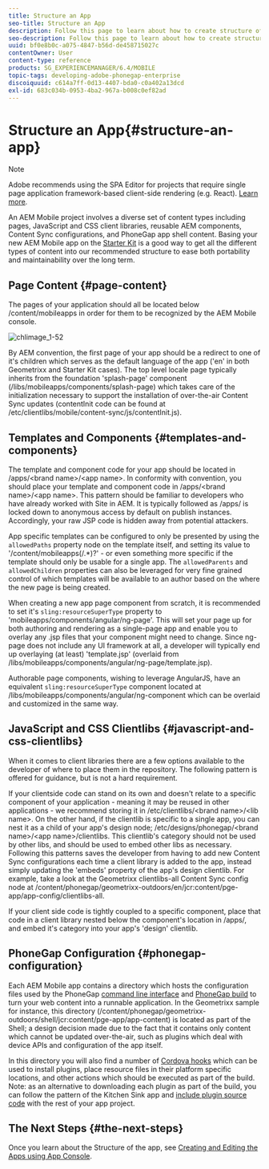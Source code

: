 ```yaml
---
title: Structure an App
seo-title: Structure an App
description: Follow this page to learn about how to create structure of an app. This page describes how to structure templates and components along with information on JavaScript and CSS Clientlibs.
seo-description: Follow this page to learn about how to create structure of an app. This page describes how to structure templates and components along with information on JavaScript and CSS Clientlibs.
uuid: bf0e8b0c-a075-4847-b56d-de458715027c
contentOwner: User
content-type: reference
products: SG_EXPERIENCEMANAGER/6.4/MOBILE
topic-tags: developing-adobe-phonegap-enterprise
discoiquuid: c614a7ff-0d13-4407-bda0-c0a402a13dcd
exl-id: 683c034b-0953-4ba2-967a-b008c0ef82ad
---
```

# Structure an App{#structure-an-app}

>[!NOTE]
>
>Adobe recommends using the SPA Editor for projects that require single page application framework-based client-side rendering (e.g. React). [Learn more](/help/sites-developing/spa-overview.md).

An AEM Mobile project involves a diverse set of content types including pages, JavaScript and CSS client libraries, reusable AEM components, Content Sync configurations, and PhoneGap app shell content. Basing your new AEM Mobile app on the [Starter Kit](https://github.com/Adobe-Marketing-Cloud-Apps/aem-phonegap-starter-kit) is a good way to get all the different types of content into our recommended structure to ease both portability and maintainability over the long term.

## Page Content {#page-content}

The pages of your application should all be located below /content/mobileapps in order for them to be recognized by the AEM Mobile console.

![chlimage_1-52](assets/chlimage_1-52.png)

By AEM convention, the first page of your app should be a redirect to one of it's children which serves as the default language of the app ('en' in both Geometrixx and Starter Kit cases). The top level locale page typically inherits from the foundation 'splash-page' component (/libs/mobileapps/components/splash-page) which takes care of the initialization necessary to support the installation of over-the-air Content Sync updates (contentInit code can be found at /etc/clientlibs/mobile/content-sync/js/contentInit.js).

## Templates and Components {#templates-and-components}

The template and component code for your app should be located in /apps/&lt;brand name&gt;/&lt;app name&gt;. In conformity with convention, you should place your template and component code in /apps/&lt;brand name&gt;/&lt;app name&gt;. This pattern should be familiar to developers who have already worked with Site in AEM. It is typically followed as /apps/ is locked down to anonymous access by default on publish instances. Accordingly, your raw JSP code is hidden away from potential attackers.

App specific templates can be configured to only be presented by using the `allowedPaths` property node on the template itself, and setting its value to '/content/mobileapps(/.&ast;)?' - or even something more specific if the template should only be usable for a single app. The `allowedParents` and `allowedChildren` properties can also be leveraged for very fine grained control of which templates will be available to an author based on the where the new page is being created.

When creating a new app page component from scratch, it is recommended to set it's `sling:resourceSuperType` property to 'mobileapps/components/angular/ng-page'. This will set your page up for both authoring and rendering as a single-page app and enable you to overlay any .jsp files that your component might need to change. Since ng-page does not include any UI framework at all, a developer will typically end up overlaying (at least) 'template.jsp' (overlaid from /libs/mobileapps/components/angular/ng-page/template.jsp).

Authorable page components, wishing to leverage AngularJS, have an equivalent `sling:resourceSuperType` component located at /libs/mobileapps/components/angular/ng-component which can be overlaid and customized in the same way.

## JavaScript and CSS Clientlibs {#javascript-and-css-clientlibs}

When it comes to client libraries there are a few options available to the developer of where to place them in the repository. The following pattern is offered for guidance, but is not a hard requirement.

If your clientside code can stand on its own and doesn't relate to a specific component of your application - meaning it may be reused in other applications - we recommend storing it in /etc/clientlibs/&lt;brand name&gt;/&lt;lib name&gt;. On the other hand, if the clientlib is specific to a single app, you can nest it as a child of your app's design node; /etc/designs/phonegap/&lt;brand name&gt;/&lt;app name&gt;/clientlibs. This clientlib's category should not be used by other libs, and should be used to embed other libs as necessary. Following this patterns saves the developer from having to add new Content Sync configurations each time a client library is added to the app, instead simply updating the 'embeds' property of the app's design clientlib. For example, take a look at the Geometrixx clientlibs-all Content Sync config node at /content/phonegap/geometrixx-outdoors/en/jcr:content/pge-app/app-config/clientlibs-all.

If your client side code is tightly coupled to a specific component, place that code in a client library nested below the component's location in /apps/, and embed it's category into your app's 'design' clientlib.

## PhoneGap Configuration {#phonegap-configuration}

Each AEM Mobile app contains a directory which hosts the configuration files used by the PhoneGap [command line interface](https://github.com/phonegap/phonegap-cli) and [PhoneGap build](https://build.phonegap.com/) to turn your web content into a runnable application. In the Geometrixx sample for instance, this directory (/content/phonegap/geometrixx-outdoors/shell/jcr:content/pge-app/app-content) is located as part of the Shell; a design decision made due to the fact that it contains only content which cannot be updated over-the-air, such as plugins which deal with device APIs and configuration of the app itself.

In this directory you will also find a number of [Cordova hooks](https://cordova.apache.org/docs/en/edge/guide_appdev_hooks_index.md.html#Hooks%20Guide) which can be used to install plugins, place resource files in their platform specific locations, and other actions which should be executed as part of the build. Note: as an alternative to downloading each plugin as part of the build, you can follow the pattern of the Kitchen Sink app and [include plugin source code](https://github.com/blefebvre/aem-phonegap-kitchen-sink/tree/master/content/src/main/content/jcr_root/content/phonegap/kitchen-sink/shell/_jcr_content/pge-app/app-content/phonegap/plugins) with the rest of your app project.

## The Next Steps {#the-next-steps}

Once you learn about the Structure of the app, see [Creating and Editing the Apps using App Console](/help/mobile/phonegap-apps-console.md).
